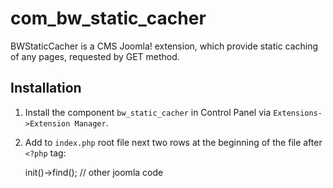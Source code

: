 com_bw_static_cacher
====================

BWStaticCacher is a CMS Joomla! extension, which provide static caching of any pages, requested by GET method.

Installation
------------

1) Install the component `bw_static_cacher` in Control Panel via `Extensions->Extension Manager`.

2) Add to `index.php` root file next two rows at the beginning of the file after `<?php` tag:

    <?php
    require_once __DIR__ .'/components/com_bw_static_cacher/BwStaticCacher.php';
    BwStaticCacher::getInstance()->init()->find();
    // other joomla code
